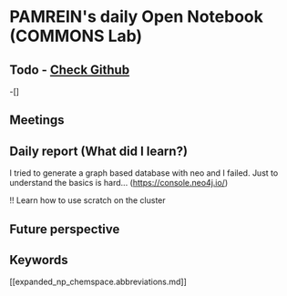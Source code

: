 
# PAMREIN's daily Open Notebook (COMMONS Lab)

## Todo - [Check Github](https://github.com/orgs/commons-research/projects/2/views/1)
-[]


## Meetings



## Daily report (What did I learn?)
I tried to generate a graph based database with neo and I failed. 
Just to understand the basics is hard... (https://console.neo4j.io/)

!! Learn how to use scratch on the cluster


## Future perspective



## Keywords
[[expanded_np_chemspace.abbreviations.md]]
